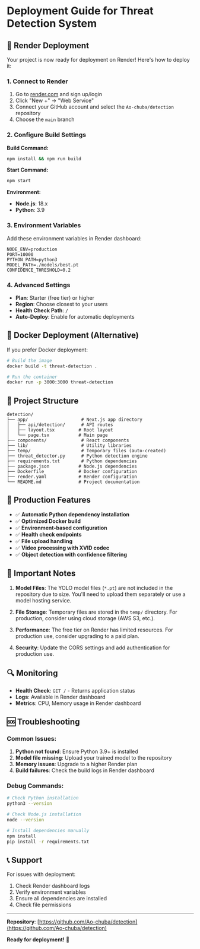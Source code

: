 # Deployment Guide for Threat Detection System

## 🚀 Render Deployment

Your project is now ready for deployment on Render! Here's how to deploy it:

### 1. Connect to Render

1. Go to [render.com](https://render.com) and sign up/login
2. Click "New +" → "Web Service"
3. Connect your GitHub account and select the `Ao-chuba/detection` repository
4. Choose the `main` branch

### 2. Configure Build Settings

**Build Command:**
```bash
npm install && npm run build
```

**Start Command:**
```bash
npm start
```

**Environment:**
- **Node.js**: 18.x
- **Python**: 3.9

### 3. Environment Variables

Add these environment variables in Render dashboard:

```
NODE_ENV=production
PORT=10000
PYTHON_PATH=python3
MODEL_PATH=./models/best.pt
CONFIDENCE_THRESHOLD=0.2
```

### 4. Advanced Settings

- **Plan**: Starter (free tier) or higher
- **Region**: Choose closest to your users
- **Health Check Path**: `/`
- **Auto-Deploy**: Enable for automatic deployments

## 🐳 Docker Deployment (Alternative)

If you prefer Docker deployment:

```bash
# Build the image
docker build -t threat-detection .

# Run the container
docker run -p 3000:3000 threat-detection
```

## 📁 Project Structure

```
detection/
├── app/                    # Next.js app directory
│   ├── api/detection/      # API routes
│   ├── layout.tsx         # Root layout
│   └── page.tsx           # Main page
├── components/             # React components
├── lib/                    # Utility libraries
├── temp/                   # Temporary files (auto-created)
├── threat_detector.py      # Python detection engine
├── requirements.txt        # Python dependencies
├── package.json           # Node.js dependencies
├── Dockerfile             # Docker configuration
├── render.yaml            # Render configuration
└── README.md              # Project documentation
```

## 🔧 Production Features

- ✅ **Automatic Python dependency installation**
- ✅ **Optimized Docker build**
- ✅ **Environment-based configuration**
- ✅ **Health check endpoints**
- ✅ **File upload handling**
- ✅ **Video processing with XVID codec**
- ✅ **Object detection with confidence filtering**

## 🚨 Important Notes

1. **Model Files**: The YOLO model files (`*.pt`) are not included in the repository due to size. You'll need to upload them separately or use a model hosting service.

2. **File Storage**: Temporary files are stored in the `temp/` directory. For production, consider using cloud storage (AWS S3, etc.).

3. **Performance**: The free tier on Render has limited resources. For production use, consider upgrading to a paid plan.

4. **Security**: Update the CORS settings and add authentication for production use.

## 🔍 Monitoring

- **Health Check**: `GET /` - Returns application status
- **Logs**: Available in Render dashboard
- **Metrics**: CPU, Memory usage in Render dashboard

## 🆘 Troubleshooting

### Common Issues:

1. **Python not found**: Ensure Python 3.9+ is installed
2. **Model file missing**: Upload your trained model to the repository
3. **Memory issues**: Upgrade to a higher Render plan
4. **Build failures**: Check the build logs in Render dashboard

### Debug Commands:

```bash
# Check Python installation
python3 --version

# Check Node.js installation
node --version

# Install dependencies manually
npm install
pip install -r requirements.txt
```

## 📞 Support

For issues with deployment:
1. Check Render dashboard logs
2. Verify environment variables
3. Ensure all dependencies are installed
4. Check file permissions

---

**Repository**: [https://github.com/Ao-chuba/detection](https://github.com/Ao-chuba/detection)

**Ready for deployment!** 🎉
